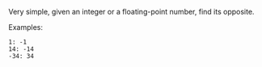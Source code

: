 Very simple, given an integer or a floating-point number, find its opposite.

Examples:
```
1: -1
14: -14
-34: 34
```